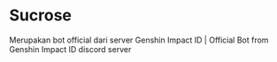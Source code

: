 # Sucrose
Merupakan bot official dari server Genshin Impact ID | Official Bot from Genshin Impact ID discord server
